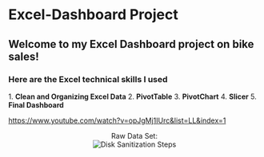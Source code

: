 # Excel-Dashboard Project
  <h2>Welcome to my Excel Dashboard project on bike sales!</h2>
    <h3>Here are the Excel technical skills I used</h3>
      1. <b>Clean and Organizing Excel Data</b> 
      2. <b>PivotTable</b>
      3. <b>PivotChart</b>
      4. <b>Slicer</b>
      5. <b>Final Dashboard</b>
    

https://www.youtube.com/watch?v=opJgMj1IUrc&list=LL&index=1

<p align="center">
Raw Data Set: <br/>
<img src="https://i.imgur.com/RVkSibY.png" alt="Disk Sanitization Steps"/>
<br />
<br />
